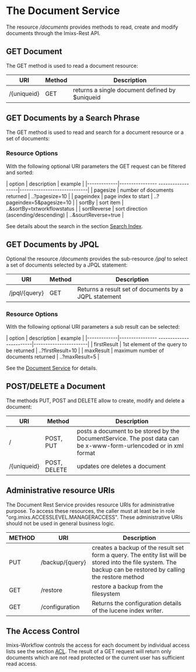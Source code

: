 # The Document Service
The resource _/documents_ provides methods to read, create and modify documents through the Imixs-Rest API.
 
 
## GET Document
The GET method is used to read a document resource:


| URI                     | Method | Description                                                        | 
|-------------------------|--------|------------------------------------------------------------|
| /{uniqueid}             | GET    | returns a single document defined by $uniqueid                     |

## GET Documents by a Search Phrase 
The GET method is used to read and search for a document resource or a set of documents:

### Resource Options
With the following optional URI parameters the GET request can be filtered and sorted:

| option      | description                       | example             		|
|-------------|---------------- ------------------|-----------------------------|
| pagesize    | number of documents returned      | ..?pagesize=10           	|
| pageindex   | page index to start               | ..?pageindex=5&pagesize=10  |
| sortBy	  | sort item 					      | ..&sortBy=txtworkflowstatus |
| sortReverse | sort direction (ascending/descending)   | ..&sourtReverse=true		|
 
See details about the search in the section [Search Index](../engine/luceneservice.html).

## GET Documents by JPQL
Optional the  resource _/documents_ provides the sub-resource _/jpql_ to select a set of documents  selected by a JPQL statement:


| URI                     | Method | Description                                                | 
|-------------------------|--------|------------------------------------------------------------|
| /jpql/{query}           | GET    | Returns a result set of documents by a JQPL statement      |


### Resource Options
With the following optional URI parameters a sub result can be selected:

| option      | description                             | example               |
|-------------|---------------- ------------------------|-----------------------|
| firstResult | 1st element of the query to be returned | ..?firstResult=10     |
| maxResult   | maximum number of documents returned    | ..?maxResult=5  		|
 
 
See the [Document Service](../engine/documentservice.html) for details.




## POST/DELETE a Document
The methods PUT, POST and DELETE allow to create, modify and delete a document:


| URI          | Method      | Description                               | 
|--------------|-------------|------------|
| /            | POST, PUT   | posts a document to be stored by the  DocumentService. The post data can be x-www-form-urlencoded or in xml format   |
| /{uniqueid}  | POST, DELETE | updates ore deletes a document  |




## Administrative resource URIs

The Document Rest Service provides resource URIs for administrative purpose. To access these resources, the caller  must at least be in role "org.imixs.ACCESSLEVEL.MANAGERACCESS". These administrative URIs should not be used in  general business logic.  
 
| METHOD |URI                     | Description                                                                        | 
|--------|------------------------|------------------------------------------------------------------------------------|
| PUT 	 | /backup/{query}        | creates a backup of the result set form a query. The entity list will be stored into the file system. The backup can be restored by calling the restore method | 
| GET    | /restore               |restore a backup from the filesystem  |
| GET    | /configuration         | Returns the configuration details of the lucene index writer. | 



## The Access Control 


Imixs-Workflow controls the access for each document by individual access lists see the section [ACL](../engine/acl.html). The result of a GET request will return only documents which are not read protected or the current user has sufficient read access. 
     
   